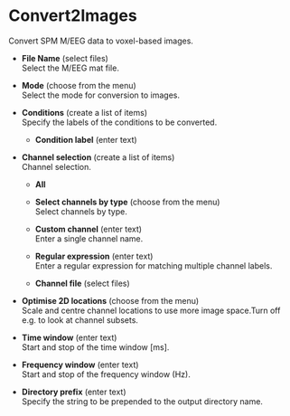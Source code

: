 # Convert2Images  
Convert SPM M/EEG data to voxel-based images.  

* **File Name** (select files)  
Select the M/EEG mat file.  

* **Mode** (choose from the menu)  
Select the mode for conversion to images.  

* **Conditions** (create a list of items)  
Specify the labels of the conditions to be converted.  

    * **Condition label** (enter text)  
      

* **Channel selection** (create a list of items)  
Channel selection.  

    * **All**   
      

    * **Select channels by type** (choose from the menu)  
    Select channels by type.  

    * **Custom channel** (enter text)  
    Enter a single channel name.  

    * **Regular expression** (enter text)  
    Enter a regular expression for matching multiple channel labels.  

    * **Channel file** (select files)  
      

* **Optimise 2D locations** (choose from the menu)  
Scale and centre channel locations to use more image space.Turn off e.g. to look at channel subsets.  

* **Time window** (enter text)  
Start and stop of the time window [ms].  

* **Frequency window** (enter text)  
Start and stop of the frequency window (Hz).  

* **Directory prefix** (enter text)  
Specify the string to be prepended to the output directory name.  
